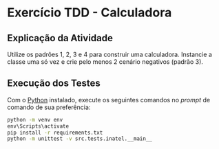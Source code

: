 # Exercício TDD - Calculadora

## Explicação da Atividade

Utilize os padrões 1, 2, 3 e 4 para construir uma calculadora. Instancie a classe uma só vez e crie pelo menos 2 cenário negativos (padrão 3).

## Execução dos Testes

Com o [Python](https://www.python.org/downloads/) instalado, execute os seguintes comandos no _prompt_ de comando de sua preferência:

```cmd
python -m venv env
env\Scripts\activate
pip install -r requirements.txt
python -m unittest -v src.tests.inatel.__main__
```
